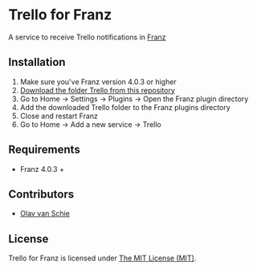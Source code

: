 # Trello for Franz

A service to receive Trello notifications in [Franz](http://meetfranz.com/)


## Installation

1. Make sure you've Franz version 4.0.3 or higher
2. [Download the folder Trello from this repository](https://github.com/larafellas/trello-for-franz/archive/master.zip)
3. Go to Home -> Settings -> Plugins -> Open the Franz plugin directory
4. Add the downloaded Trello folder to the Franz plugins directory
5. Close and restart Franz
6. Go to Home -> Add a new service -> Trello


## Requirements

- Franz 4.0.3 +


## Contributors

- [Olav van Schie](https://github.com/ovanschie)


## License

Trello for Franz is licensed under [The MIT License (MIT)](LICENSE.md).